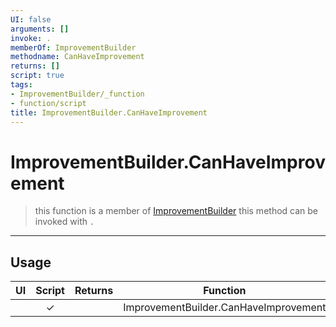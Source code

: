 ```yaml
---
UI: false
arguments: []
invoke: .
memberOf: ImprovementBuilder
methodname: CanHaveImprovement
returns: []
script: true
tags:
- ImprovementBuilder/_function
- function/script
title: ImprovementBuilder.CanHaveImprovement
---
```

# ImprovementBuilder.CanHaveImprovement
> this function is a member of [ImprovementBuilder](civ-6/lua/ImprovementBuilder.md)
> this method can be invoked with `.`
-----
## Usage
|  UI | Script | Returns | Function | Arguments |
|:---:|:------:|-------:|:--------:|:---------|
| |✓||ImprovementBuilder.CanHaveImprovement||

